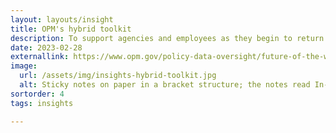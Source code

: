 ```yaml
---
layout: layouts/insight
title: OPM's hybrid toolkit
description: To support agencies and employees as they begin to return to the office, the Office of Personnel Management has developed a toolkit with information to assist in this next phase and beyond.
date: 2023-02-28
externallink: https://www.opm.gov/policy-data-oversight/future-of-the-workforce/hybrid-work-environment-toolkit/
image: 
  url: /assets/img/insights-hybrid-toolkit.jpg
  alt: Sticky notes on paper in a bracket structure; the notes read In-office and Remote while a hand presses a third sticky note that reads Hybrid where the bracket converges, with a stack of yellow sticky notes, markers, and a ruler nearby
sortorder: 4
tags: insights

---
```


